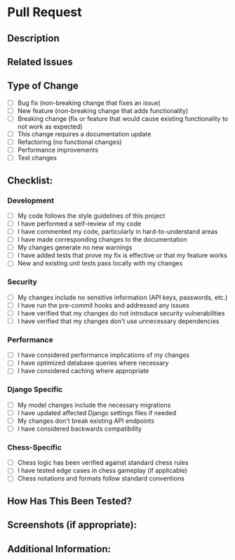 # Pull Request

## Description
<!-- Provide a brief summary of the changes in this PR -->

## Related Issues
<!-- Reference any related issues using the format: "Fixes #123" or "Relates to #456" -->

## Type of Change
- [ ] Bug fix (non-breaking change that fixes an issue)
- [ ] New feature (non-breaking change that adds functionality)
- [ ] Breaking change (fix or feature that would cause existing functionality to not work as expected)
- [ ] This change requires a documentation update
- [ ] Refactoring (no functional changes)
- [ ] Performance improvements
- [ ] Test changes

## Checklist:
<!-- Go over all the following points, and put an `x` in all the boxes that apply. -->

### Development
- [ ] My code follows the style guidelines of this project
- [ ] I have performed a self-review of my code
- [ ] I have commented my code, particularly in hard-to-understand areas
- [ ] I have made corresponding changes to the documentation
- [ ] My changes generate no new warnings
- [ ] I have added tests that prove my fix is effective or that my feature works
- [ ] New and existing unit tests pass locally with my changes

### Security
- [ ] My changes include no sensitive information (API keys, passwords, etc.)
- [ ] I have run the pre-commit hooks and addressed any issues
- [ ] I have verified that my changes do not introduce security vulnerabilities
- [ ] I have verified that my changes don't use unnecessary dependencies

### Performance
- [ ] I have considered performance implications of my changes
- [ ] I have optimized database queries where necessary
- [ ] I have considered caching where appropriate

### Django Specific
- [ ] My model changes include the necessary migrations
- [ ] I have updated affected Django settings files if needed
- [ ] My changes don't break existing API endpoints
- [ ] I have considered backwards compatibility

### Chess-Specific
- [ ] Chess logic has been verified against standard chess rules
- [ ] I have tested edge cases in chess gameplay (if applicable)
- [ ] Chess notations and formats follow standard conventions

## How Has This Been Tested?
<!-- Please describe the tests that you ran to verify your changes. -->

## Screenshots (if appropriate):
<!-- Include screenshots of the changes if they include UI elements -->

## Additional Information:
<!-- Add any other information about the PR here -->
